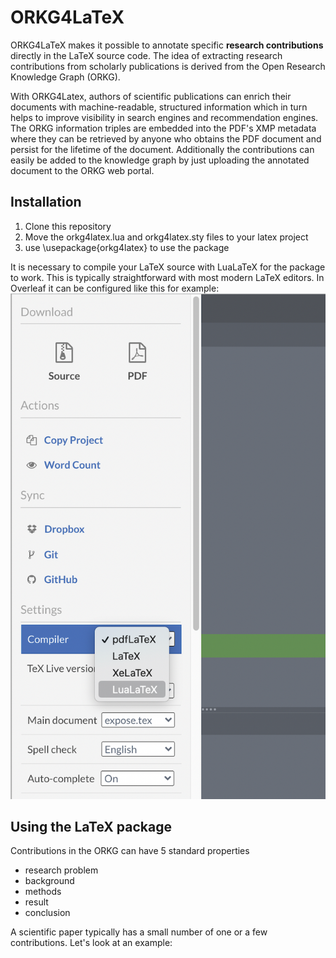 # ORKG4LaTeX
ORKG4LaTeX makes it possible to annotate specific **research contributions** directly in the LaTeX source code. The idea of extracting research contributions from scholarly publications is derived from the Open Research Knowledge Graph (ORKG).

With ORKG4Latex, authors of scientific publications can enrich their documents with machine-readable, structured information which in turn helps to improve visibility in search engines and recommendation engines.
The ORKG information triples are embedded into the PDF's XMP metadata where they can be retrieved by anyone who obtains the PDF document and persist for the lifetime of the document.
Additionally the contributions can easily be added to the knowledge graph by just uploading the annotated document to the ORKG web portal.

## Installation
1. Clone this repository
2. Move the orkg4latex.lua and orkg4latex.sty files to your latex project
3. use \usepackage{orkg4latex} to use the package

It is necessary to compile your LaTeX source with LuaLaTeX for the package to work. This is typically straightforward with most modern LaTeX editors.
In Overleaf it can be configured like this for example:
![Alt-Text](documentation/pictures/lualatex_overleaf.png?raw=true)
## Using the LaTeX package
Contributions in the ORKG can have 5 standard properties
* research problem 
* background
* methods
* result
* conclusion

A scientific paper typically has a small number of one or a few contributions.
Let's look at an example:


